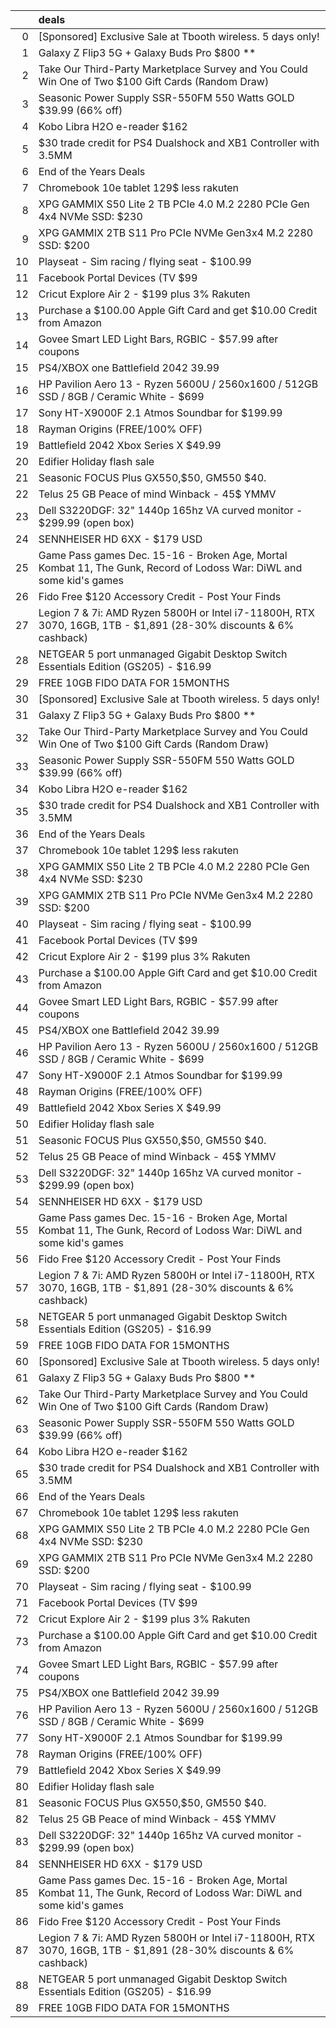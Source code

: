 |    | deals                                                                                                                |
|---:|:---------------------------------------------------------------------------------------------------------------------|
|  0 | [Sponsored] Exclusive Sale at Tbooth wireless. 5 days only!                                                          |
|  1 | Galaxy Z Flip3 5G + Galaxy Buds Pro $800 **                                                                          |
|  2 | Take Our Third-Party Marketplace Survey and You Could Win One of Two $100 Gift Cards (Random Draw)                   |
|  3 | Seasonic Power Supply SSR-550FM 550 Watts GOLD $39.99 (66% off)                                                      |
|  4 | Kobo Libra H2O e-reader $162                                                                                         |
|  5 | $30 trade credit for PS4 Dualshock and XB1 Controller with 3.5MM                                                     |
|  6 | End of the Years Deals                                                                                               |
|  7 | Chromebook 10e tablet 129$ less rakuten                                                                              |
|  8 | XPG GAMMIX S50 Lite 2 TB PCIe 4.0 M.2 2280 PCIe Gen 4x4 NVMe SSD: $230                                               |
|  9 | XPG GAMMIX 2TB S11 Pro PCIe NVMe Gen3x4 M.2 2280 SSD: $200                                                           |
| 10 | Playseat - Sim racing / flying seat - $100.99                                                                        |
| 11 | Facebook Portal Devices (TV $99 | Portal $130 | Go $229 | Portal + $449)                                             |
| 12 | Cricut Explore Air 2 - $199 plus 3% Rakuten                                                                          |
| 13 | Purchase a $100.00 Apple Gift Card and get $10.00 Credit from Amazon                                                 |
| 14 | Govee Smart LED Light Bars, RGBIC - $57.99 after coupons                                                             |
| 15 | PS4/XBOX one Battlefield 2042 39.99                                                                                  |
| 16 | HP Pavilion Aero 13 - Ryzen 5600U / 2560x1600 / 512GB SSD / 8GB / Ceramic White - $699                               |
| 17 | Sony HT-X9000F 2.1 Atmos Soundbar for $199.99                                                                        |
| 18 | Rayman Origins (FREE/100% OFF)                                                                                       |
| 19 | Battlefield 2042 Xbox Series X $49.99                                                                                |
| 20 | Edifier Holiday flash sale                                                                                           |
| 21 | Seasonic FOCUS Plus GX550,$50, GM550 $40.                                                                            |
| 22 | Telus 25 GB Peace of mind Winback - 45$ YMMV                                                                         |
| 23 | Dell S3220DGF: 32" 1440p 165hz VA curved monitor - $299.99 (open box)                                                |
| 24 | SENNHEISER HD 6XX - $179 USD                                                                                         |
| 25 | Game Pass games Dec. 15-16 - Broken Age, Mortal Kombat 11, The Gunk, Record of Lodoss War: DiWL and some kid's games |
| 26 | Fido Free $120 Accessory Credit - Post Your Finds                                                                    |
| 27 | Legion 7 & 7i: AMD Ryzen 5800H or Intel i7-11800H, RTX 3070, 16GB, 1TB - $1,891 (28-30% discounts & 6% cashback)     |
| 28 | NETGEAR 5 port unmanaged Gigabit Desktop Switch Essentials Edition (GS205) - $16.99                                  |
| 29 | FREE 10GB FIDO DATA FOR 15MONTHS                                                                                     |
| 30 | [Sponsored] Exclusive Sale at Tbooth wireless. 5 days only!                                                          |
| 31 | Galaxy Z Flip3 5G + Galaxy Buds Pro $800 **                                                                          |
| 32 | Take Our Third-Party Marketplace Survey and You Could Win One of Two $100 Gift Cards (Random Draw)                   |
| 33 | Seasonic Power Supply SSR-550FM 550 Watts GOLD $39.99 (66% off)                                                      |
| 34 | Kobo Libra H2O e-reader $162                                                                                         |
| 35 | $30 trade credit for PS4 Dualshock and XB1 Controller with 3.5MM                                                     |
| 36 | End of the Years Deals                                                                                               |
| 37 | Chromebook 10e tablet 129$ less rakuten                                                                              |
| 38 | XPG GAMMIX S50 Lite 2 TB PCIe 4.0 M.2 2280 PCIe Gen 4x4 NVMe SSD: $230                                               |
| 39 | XPG GAMMIX 2TB S11 Pro PCIe NVMe Gen3x4 M.2 2280 SSD: $200                                                           |
| 40 | Playseat - Sim racing / flying seat - $100.99                                                                        |
| 41 | Facebook Portal Devices (TV $99 | Portal $130 | Go $229 | Portal + $449)                                             |
| 42 | Cricut Explore Air 2 - $199 plus 3% Rakuten                                                                          |
| 43 | Purchase a $100.00 Apple Gift Card and get $10.00 Credit from Amazon                                                 |
| 44 | Govee Smart LED Light Bars, RGBIC - $57.99 after coupons                                                             |
| 45 | PS4/XBOX one Battlefield 2042 39.99                                                                                  |
| 46 | HP Pavilion Aero 13 - Ryzen 5600U / 2560x1600 / 512GB SSD / 8GB / Ceramic White - $699                               |
| 47 | Sony HT-X9000F 2.1 Atmos Soundbar for $199.99                                                                        |
| 48 | Rayman Origins (FREE/100% OFF)                                                                                       |
| 49 | Battlefield 2042 Xbox Series X $49.99                                                                                |
| 50 | Edifier Holiday flash sale                                                                                           |
| 51 | Seasonic FOCUS Plus GX550,$50, GM550 $40.                                                                            |
| 52 | Telus 25 GB Peace of mind Winback - 45$ YMMV                                                                         |
| 53 | Dell S3220DGF: 32" 1440p 165hz VA curved monitor - $299.99 (open box)                                                |
| 54 | SENNHEISER HD 6XX - $179 USD                                                                                         |
| 55 | Game Pass games Dec. 15-16 - Broken Age, Mortal Kombat 11, The Gunk, Record of Lodoss War: DiWL and some kid's games |
| 56 | Fido Free $120 Accessory Credit - Post Your Finds                                                                    |
| 57 | Legion 7 & 7i: AMD Ryzen 5800H or Intel i7-11800H, RTX 3070, 16GB, 1TB - $1,891 (28-30% discounts & 6% cashback)     |
| 58 | NETGEAR 5 port unmanaged Gigabit Desktop Switch Essentials Edition (GS205) - $16.99                                  |
| 59 | FREE 10GB FIDO DATA FOR 15MONTHS                                                                                     |
| 60 | [Sponsored] Exclusive Sale at Tbooth wireless. 5 days only!                                                          |
| 61 | Galaxy Z Flip3 5G + Galaxy Buds Pro $800 **                                                                          |
| 62 | Take Our Third-Party Marketplace Survey and You Could Win One of Two $100 Gift Cards (Random Draw)                   |
| 63 | Seasonic Power Supply SSR-550FM 550 Watts GOLD $39.99 (66% off)                                                      |
| 64 | Kobo Libra H2O e-reader $162                                                                                         |
| 65 | $30 trade credit for PS4 Dualshock and XB1 Controller with 3.5MM                                                     |
| 66 | End of the Years Deals                                                                                               |
| 67 | Chromebook 10e tablet 129$ less rakuten                                                                              |
| 68 | XPG GAMMIX S50 Lite 2 TB PCIe 4.0 M.2 2280 PCIe Gen 4x4 NVMe SSD: $230                                               |
| 69 | XPG GAMMIX 2TB S11 Pro PCIe NVMe Gen3x4 M.2 2280 SSD: $200                                                           |
| 70 | Playseat - Sim racing / flying seat - $100.99                                                                        |
| 71 | Facebook Portal Devices (TV $99 | Portal $130 | Go $229 | Portal + $449)                                             |
| 72 | Cricut Explore Air 2 - $199 plus 3% Rakuten                                                                          |
| 73 | Purchase a $100.00 Apple Gift Card and get $10.00 Credit from Amazon                                                 |
| 74 | Govee Smart LED Light Bars, RGBIC - $57.99 after coupons                                                             |
| 75 | PS4/XBOX one Battlefield 2042 39.99                                                                                  |
| 76 | HP Pavilion Aero 13 - Ryzen 5600U / 2560x1600 / 512GB SSD / 8GB / Ceramic White - $699                               |
| 77 | Sony HT-X9000F 2.1 Atmos Soundbar for $199.99                                                                        |
| 78 | Rayman Origins (FREE/100% OFF)                                                                                       |
| 79 | Battlefield 2042 Xbox Series X $49.99                                                                                |
| 80 | Edifier Holiday flash sale                                                                                           |
| 81 | Seasonic FOCUS Plus GX550,$50, GM550 $40.                                                                            |
| 82 | Telus 25 GB Peace of mind Winback - 45$ YMMV                                                                         |
| 83 | Dell S3220DGF: 32" 1440p 165hz VA curved monitor - $299.99 (open box)                                                |
| 84 | SENNHEISER HD 6XX - $179 USD                                                                                         |
| 85 | Game Pass games Dec. 15-16 - Broken Age, Mortal Kombat 11, The Gunk, Record of Lodoss War: DiWL and some kid's games |
| 86 | Fido Free $120 Accessory Credit - Post Your Finds                                                                    |
| 87 | Legion 7 & 7i: AMD Ryzen 5800H or Intel i7-11800H, RTX 3070, 16GB, 1TB - $1,891 (28-30% discounts & 6% cashback)     |
| 88 | NETGEAR 5 port unmanaged Gigabit Desktop Switch Essentials Edition (GS205) - $16.99                                  |
| 89 | FREE 10GB FIDO DATA FOR 15MONTHS                                                                                     |